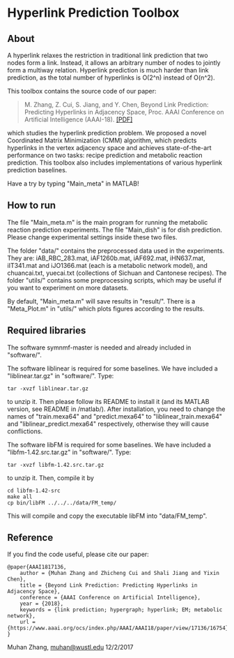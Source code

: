 Hyperlink Prediction Toolbox
============================

About
-----

A hyperlink relaxes the restriction in traditional link prediction that two nodes form a link. Instead, it allows an arbitrary number of nodes to jointly form a multiway relation. Hyperlink prediction is much harder than link prediction, as the total number of hyperlinks is O(2^n) instead of O(n^2). 

This toolbox contains the source code of our paper:

> M. Zhang,  Z. Cui,  S. Jiang,  and Y. Chen,  Beyond Link Prediction: Predicting Hyperlinks in Adjacency Space,  Proc. AAAI Conference on Artificial Intelligence (AAAI-18). [\[PDF\]](http://www.cse.wustl.edu/~muhan/papers/AAAI_2018_Hyperlink.pdf)

which studies the hyperlink prediction problem. We proposed a novel Coordinated Matrix Minimization (CMM) algorithm, which predicts hyperlinks in the vertex adjacency space and achieves state-of-the-art performance on two tasks: recipe prediction and metabolic reaction prediction. This toolbox also includes implementations of various hyperlink prediction baselines.

Have a try by typing "Main_meta" in MATLAB!

How to run
----------

The file "Main_meta.m" is the main program for running the metabolic reaction prediction experiments. The file "Main_dish" is for dish prediction. Please change experimental settings inside these two files.

The folder "data/" contains the preprocessed data used in the experiments. They are: iAB_RBC_283.mat, iAF1260b.mat, iAF692.mat, iHN637.mat, iIT341.mat and iJO1366.mat (each is a metabolic network model), and chuancai.txt, yuecai.txt (collections of Sichuan and Cantonese recipes). The folder "utils/" contains some preprocessing scripts, which may be useful if you want to experiment on more datasets.

By default, "Main_meta.m" will save results in "result/". There is a "Meta_Plot.m" in "utils/" which plots figures according to the results.

Required libraries
------------------

The software symnmf-master is needed and already included in "software/". 

The software liblinear is required for some baselines. We have included a "liblinear.tar.gz" in "software/". Type:

    tar -xvzf liblinear.tar.gz

to unzip it. Then please follow its README to install it (and its MATLAB version, see README in /matlab/). After installation, you need to change the names of "train.mexa64" and "predict.mexa64" to "liblinear_train.mexa64" and "liblinear_predict.mexa64" respectively, otherwise they will cause conflictions.

The software libFM is required for some baselines. We have included a "libfm-1.42.src.tar.gz" in "software/". Type:

    tar -xvzf libfm-1.42.src.tar.gz

to unzip it. Then, compile it by

    cd libfm-1.42-src
    make all
    cp bin/libFM ../../../data/FM_temp/

This will compile and copy the executable libFM into "data/FM_temp".

Reference
---------

If you find the code useful, please cite our paper:

    @paper{AAAI1817136,
        author = {Muhan Zhang and Zhicheng Cui and Shali Jiang and Yixin Chen},
        title = {Beyond Link Prediction: Predicting Hyperlinks in Adjacency Space},
        conference = {AAAI Conference on Artificial Intelligence},
        year = {2018},
        keywords = {link prediction; hypergraph; hyperlink; EM; metabolic network},
        url = {https://www.aaai.org/ocs/index.php/AAAI/AAAI18/paper/view/17136/16754}
    }

Muhan Zhang, muhan@wustl.edu
12/2/2017
